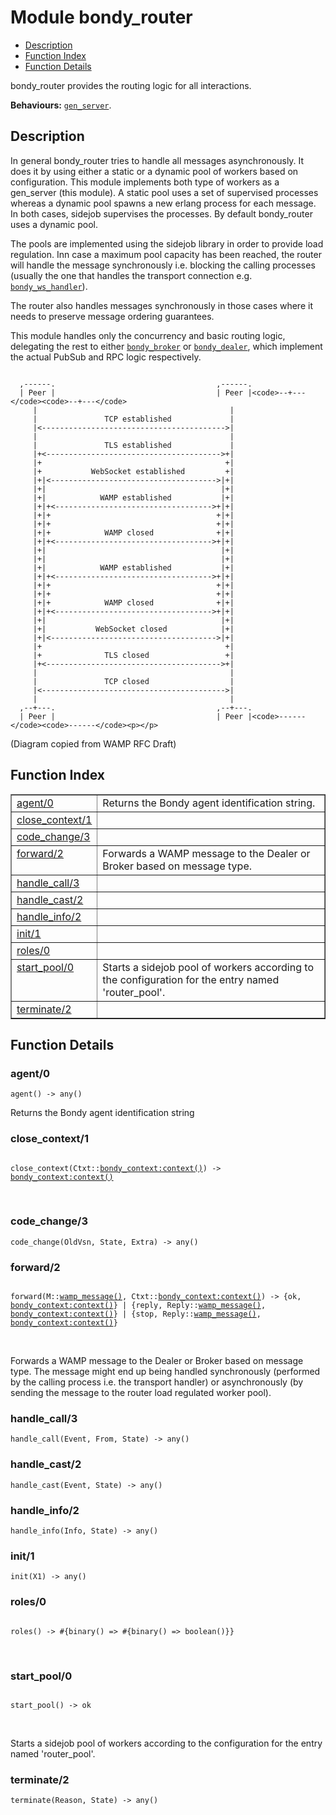 

# Module bondy_router #
* [Description](#description)
* [Function Index](#index)
* [Function Details](#functions)

bondy_router provides the routing logic for all interactions.

__Behaviours:__ [`gen_server`](gen_server.md).

<a name="description"></a>

## Description ##

In general bondy_router tries to handle all messages asynchronously.
It does it by
using either a static or a dynamic pool of workers based on configuration.
This module implements both type of workers as a gen_server (this module).
A static pool uses a set of supervised processes whereas a
dynamic pool spawns a new erlang process for each message. In both cases,
sidejob supervises the processes.
By default bondy_router uses a dynamic pool.

The pools are implemented using the sidejob library in order to provide
load regulation. Inn case a maximum pool capacity has been reached,
the router will handle the message synchronously i.e. blocking the
calling processes (usually the one that handles the transport connection
e.g. [`bondy_ws_handler`](bondy_ws_handler.md)).

The router also handles messages synchronously in those
cases where it needs to preserve message ordering guarantees.

This module handles only the concurrency and basic routing logic,
delegating the rest to either [`bondy_broker`](bondy_broker.md) or [`bondy_dealer`](bondy_dealer.md),
which implement the actual PubSub and RPC logic respectively.

```

  ,------.                                    ,------.
  | Peer |                                    | Peer |<code>--+---</code><code>--+---</code>
     |                                           |
     |               TCP established             |
     |<----------------------------------------->|
     |                                           |
     |               TLS established             |
     |+<--------------------------------------->+|
     |+                                         +|
     |+           WebSocket established         +|
     |+|<------------------------------------->|+|
     |+|                                       |+|
     |+|            WAMP established           |+|
     |+|+<----------------------------------->+|+|
     |+|+                                     +|+|
     |+|+                                     +|+|
     |+|+            WAMP closed              +|+|
     |+|+<----------------------------------->+|+|
     |+|                                       |+|
     |+|                                       |+|
     |+|            WAMP established           |+|
     |+|+<----------------------------------->+|+|
     |+|+                                     +|+|
     |+|+                                     +|+|
     |+|+            WAMP closed              +|+|
     |+|+<----------------------------------->+|+|
     |+|                                       |+|
     |+|           WebSocket closed            |+|
     |+|<------------------------------------->|+|
     |+                                         +|
     |+              TLS closed                 +|
     |+<--------------------------------------->+|
     |                                           |
     |               TCP closed                  |
     |<----------------------------------------->|
     |                                           |
  ,--+---.                                    ,--+---.
  | Peer |                                    | Peer |<code>------</code><code>------</code><p></p>
```

(Diagram copied from WAMP RFC Draft)
<a name="index"></a>

## Function Index ##


<table width="100%" border="1" cellspacing="0" cellpadding="2" summary="function index"><tr><td valign="top"><a href="#agent-0">agent/0</a></td><td>
Returns the Bondy agent identification string.</td></tr><tr><td valign="top"><a href="#close_context-1">close_context/1</a></td><td></td></tr><tr><td valign="top"><a href="#code_change-3">code_change/3</a></td><td></td></tr><tr><td valign="top"><a href="#forward-2">forward/2</a></td><td>
Forwards a WAMP message to the Dealer or Broker based on message type.</td></tr><tr><td valign="top"><a href="#handle_call-3">handle_call/3</a></td><td></td></tr><tr><td valign="top"><a href="#handle_cast-2">handle_cast/2</a></td><td></td></tr><tr><td valign="top"><a href="#handle_info-2">handle_info/2</a></td><td></td></tr><tr><td valign="top"><a href="#init-1">init/1</a></td><td></td></tr><tr><td valign="top"><a href="#roles-0">roles/0</a></td><td></td></tr><tr><td valign="top"><a href="#start_pool-0">start_pool/0</a></td><td>
Starts a sidejob pool of workers according to the configuration
for the entry named 'router_pool'.</td></tr><tr><td valign="top"><a href="#terminate-2">terminate/2</a></td><td></td></tr></table>


<a name="functions"></a>

## Function Details ##

<a name="agent-0"></a>

### agent/0 ###

`agent() -> any()`

Returns the Bondy agent identification string

<a name="close_context-1"></a>

### close_context/1 ###

<pre><code>
close_context(Ctxt::<a href="bondy_context.md#type-context">bondy_context:context()</a>) -&gt; <a href="bondy_context.md#type-context">bondy_context:context()</a>
</code></pre>
<br />

<a name="code_change-3"></a>

### code_change/3 ###

`code_change(OldVsn, State, Extra) -> any()`

<a name="forward-2"></a>

### forward/2 ###

<pre><code>
forward(M::<a href="#type-wamp_message">wamp_message()</a>, Ctxt::<a href="bondy_context.md#type-context">bondy_context:context()</a>) -&gt; {ok, <a href="bondy_context.md#type-context">bondy_context:context()</a>} | {reply, Reply::<a href="#type-wamp_message">wamp_message()</a>, <a href="bondy_context.md#type-context">bondy_context:context()</a>} | {stop, Reply::<a href="#type-wamp_message">wamp_message()</a>, <a href="bondy_context.md#type-context">bondy_context:context()</a>}
</code></pre>
<br />

Forwards a WAMP message to the Dealer or Broker based on message type.
The message might end up being handled synchronously
(performed by the calling process i.e. the transport handler)
or asynchronously (by sending the message to the router load regulated
worker pool).

<a name="handle_call-3"></a>

### handle_call/3 ###

`handle_call(Event, From, State) -> any()`

<a name="handle_cast-2"></a>

### handle_cast/2 ###

`handle_cast(Event, State) -> any()`

<a name="handle_info-2"></a>

### handle_info/2 ###

`handle_info(Info, State) -> any()`

<a name="init-1"></a>

### init/1 ###

`init(X1) -> any()`

<a name="roles-0"></a>

### roles/0 ###

<pre><code>
roles() -&gt; #{binary() =&gt; #{binary() =&gt; boolean()}}
</code></pre>
<br />

<a name="start_pool-0"></a>

### start_pool/0 ###

<pre><code>
start_pool() -&gt; ok
</code></pre>
<br />

Starts a sidejob pool of workers according to the configuration
for the entry named 'router_pool'.

<a name="terminate-2"></a>

### terminate/2 ###

`terminate(Reason, State) -> any()`

